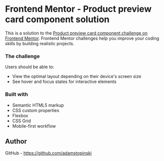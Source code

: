 # Frontend Mentor - Product preview card component solution

This is a solution to the [Product preview card component challenge on Frontend Mentor](https://www.frontendmentor.io/challenges/product-preview-card-component-GO7UmttRfa). Frontend Mentor challenges help you improve your coding skills by building realistic projects. 

### The challenge

Users should be able to:

- View the optimal layout depending on their device's screen size
- See hover and focus states for interactive elements

### Built with

- Semantic HTML5 markup
- CSS custom properties
- Flexbox
- CSS Grid
- Mobile-first workflow

## Author

GitHub - https://github.com/adamstopinski